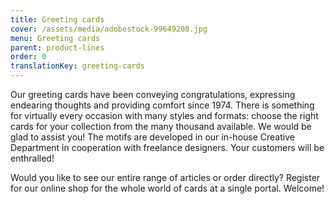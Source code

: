 ```yaml
---
title: Greeting cards
cover: /assets/media/adobestock-99649200.jpg
menu: Greeting cards
parent: product-lines
order: 0
translationKey: greeting-cards
---
```

Our greeting cards have been conveying congratulations, expressing endearing thoughts and providing comfort since 1974. There is something for virtually every occasion with many styles and formats: choose the right cards for your collection from the many thousand available. We would be glad to assist you! The motifs are developed in our in-house Creative Department in cooperation with freelance designers. Your customers will be enthralled!

Would you like to see our entire range of articles or order directly? Register for our online shop for the whole world of cards at a single portal. Welcome!

